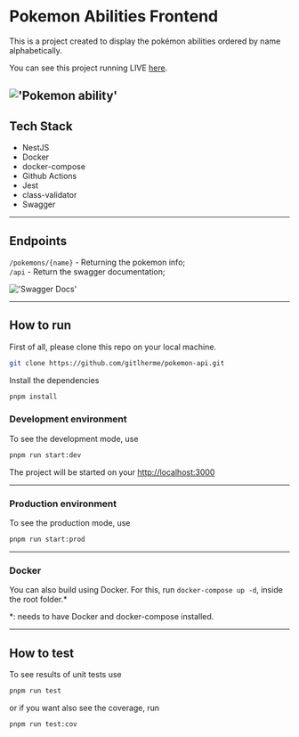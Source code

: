 # Pokemon Abilities Frontend
This is a project created to display the pokémon abilities ordered by name alphabetically.

You can see this project running LIVE [here]('https://pokemon-api-0r35.onrender.com/pokemons/pikachu').

!['Pokemon ability'](https://i.imgur.com/zXK4qii.png)
---

## Tech Stack
- NestJS
- Docker
- docker-compose
- Github Actions
- Jest
- class-validator
- Swagger
---

## Endpoints
`/pokemons/{name}` - Returning the pokemon info; <br>
`/api` - Return the swagger documentation;

!['Swagger Docs'](https://i.imgur.com/NvfXtEQ.png)

---

## How to run

First of all, please clone this repo on your local machine.
```bash
git clone https://github.com/gitlherme/pokemon-api.git
```

Install the dependencies
```bash
pnpm install 
```

### Development environment
To see the development mode, use
```bash
pnpm run start:dev
```

The project will be started on your [http://localhost:3000](http://localhost:3000)

---

### Production environment

To see the production mode, use
```bash
pnpm run start:prod
```
---

### Docker

You can also build using Docker. For this, run `docker-compose up -d`, inside the root folder.*

*: needs to have Docker and docker-compose installed.

---

## How to test
To see results of unit tests use
```bash
pnpm run test
```
or if you want also see the coverage, run
```bash
pnpm run test:cov
```